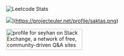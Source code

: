 
<!--
**seyhanaktas/seyhanaktas** is a ✨ _special_ ✨ repository because its `README.md` (this file) appears on your GitHub profile.

Here are some ideas to get you started:

- 🔭 I’m currently working on ...
- 🌱 I’m currently learning ...
- 👯 I’m looking to collaborate on ...
- 🤔 I’m looking for help with ...
- 💬 Ask me about ...
- 📫 How to reach me: ...
- 😄 Pronouns: ...
- ⚡ Fun fact: ...
-->
![Leetcode Stats](https://leetcard.jacoblin.cool/seyhana)


<span><img src="https://projecteuler.net/profile/saktas.png">](https://projecteuler.net/profile/saktas.png)</span>

<span><a href="https://stackexchange.com/users/2061622"><img src="https://stackexchange.com/users/flair/2061622.png" width="208" height="58" alt="profile for seyhan on Stack Exchange, a network of free, community-driven Q&amp;A sites" title="profile for seyhan on Stack Exchange, a network of free, community-driven Q&amp;A sites"></a></span>

